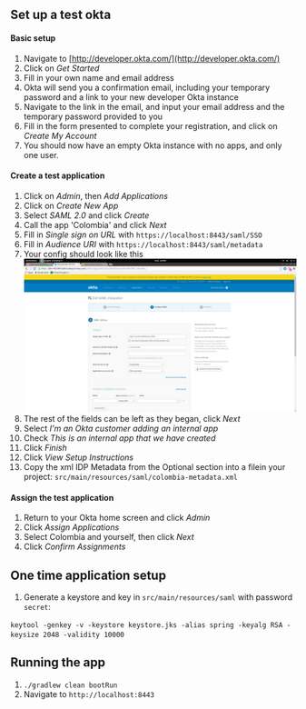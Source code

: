 ## Set up a test okta

#### Basic setup
1. Navigate to [http://developer.okta.com/](http://developer.okta.com/)
1. Click on *Get Started*
1. Fill in your own name and email address
1. Okta will send you a confirmation email, including your temporary password and a link to your new developer Okta instance
1. Navigate to the link in the email, and input your email address and the temporary password provided to you
1. Fill in the form presented to complete your registration, and click on *Create My Account*
1. You should now have an empty Okta instance with no apps, and only one user.

#### Create a test application
1. Click on *Admin*, then *Add Applications*
1. Click on *Create New App*
1. Select *SAML 2.0* and click *Create*
1. Call the app 'Colombia' and click *Next*
1. Fill in *Single sign on URL* with `https://localhost:8443/saml/SSO`
1. Fill in *Audience URI* with `https://localhost:8443/saml/metadata`
1. Your config should look like this ![okta config](okta-config-page.png)
1. The rest of the fields can be left as they began, click *Next*
1. Select *I'm an Okta customer adding an internal app*
1. Check *This is an internal app that we have created*
1. Click *Finish*
1. Click *View Setup Instructions*
1. Copy the xml IDP Metadata from the Optional section into a filein your project: `src/main/resources/saml/colombia-metadata.xml`

#### Assign the test application
1. Return to your Okta home screen and click *Admin*
1. Click *Assign Applications*
1. Select Colombia and yourself, then click *Next*
1. Click *Confirm Assignments*

## One time application setup

1. Generate a keystore and key in `src/main/resources/saml` with password `secret`:

`keytool -genkey -v -keystore keystore.jks -alias spring -keyalg RSA -keysize 2048 -validity 10000`

## Running the app

1. `./gradlew clean bootRun`
1. Navigate to `http://localhost:8443`
